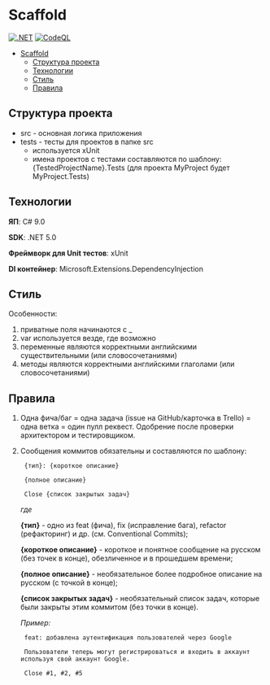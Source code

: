 # Scaffold

[![.NET](https://github.com/iskorotkov-project-x/scaffold/actions/workflows/dotnet.yml/badge.svg)](https://github.com/iskorotkov-project-x/scaffold/actions/workflows/dotnet.yml)
[![CodeQL](https://github.com/iskorotkov-project-x/scaffold/actions/workflows/codeql-analysis.yml/badge.svg)](https://github.com/iskorotkov-project-x/scaffold/actions/workflows/codeql-analysis.yml)

- [Scaffold](#scaffold)
  - [Структура проекта](#структура-проекта)
  - [Технологии](#технологии)
  - [Стиль](#стиль)
  - [Правила](#правила)

## Структура проекта

- src - основная логика приложения
- tests - тесты для проектов в папке src
  - используется xUnit
  - имена проектов с тестами составляются по шаблону: {TestedProjectName}.Tests (для проекта MyProject будет MyProject.Tests)

## Технологии

**ЯП**: C# 9.0

**SDK**: .NET 5.0

**Фреймворк для Unit тестов**: xUnit

**DI контейнер**: Microsoft.Extensions.DependencyInjection

## Стиль

Особенности:

1. приватные поля начинаются с _
2. var используется везде, где возможно
3. переменные являются корректными английскими существительными (или словосочетаниями)
4. методы являются корректными английскими глаголами (или словосочетаниями)

## Правила

1. Одна фича/баг = одна задача (issue на GitHub/карточка в Trello) = одна ветка = один пулл реквест. Одобрение после проверки архитектором и тестировщиком.

2. Сообщения коммитов обязательны и составляются по шаблону:

        {тип}: {короткое описание}

        {полное описание}

        Close {список закрытых задач}

    *где*

    **{тип}** - одно из feat (фича), fix (исправление бага), refactor (рефакторинг) и др. (см. Conventional Commits);

    **{короткое описание}** - короткое и понятное сообщение на русском (без точек в конце), обезличенное и в прошедшем времени;

    **{полное описание}** - необязательное более подробное описание на русском (с точкой в конце);

    **{список закрытых задач}** - необязательный список задач, которые были закрыты этим коммитом (без точки в конце).

    *Пример:*

        feat: добавлена аутентификация пользователей через Google

        Пользователи теперь могут регистрироваться и входить в аккаунт используя свой аккаунт Google.

        Close #1, #2, #5

